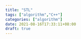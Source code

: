 ```yaml
---
title: "STL"
tags: ["algorithm","C++"]
categories: ["algorithm"]
date: 2021-08-16T17:33:11+08:00
draft: true
---
```

<!--more-->
